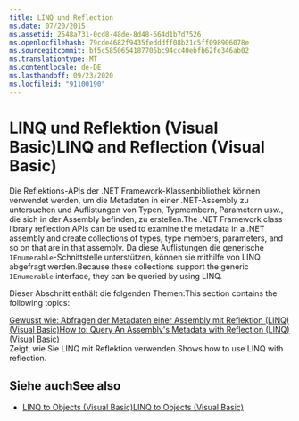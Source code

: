```yaml
---
title: LINQ und Reflection
ms.date: 07/20/2015
ms.assetid: 2548a731-0cd8-48de-8d48-664d1b7d7526
ms.openlocfilehash: 79cde4682f9435fedddff08b21c5ff098906078e
ms.sourcegitcommit: bf5c5850654187705bc94cc40ebfb62fe346ab02
ms.translationtype: MT
ms.contentlocale: de-DE
ms.lasthandoff: 09/23/2020
ms.locfileid: "91100190"
---
```

# <a name="linq-and-reflection-visual-basic"></a><span data-ttu-id="14608-102">LINQ und Reflektion (Visual Basic)</span><span class="sxs-lookup"><span data-stu-id="14608-102">LINQ and Reflection (Visual Basic)</span></span>

<span data-ttu-id="14608-103">Die Reflektions-APIs der .NET Framework-Klassenbibliothek können verwendet werden, um die Metadaten in einer .NET-Assembly zu untersuchen und Auflistungen von Typen, Typmembern, Parametern usw., die sich in der Assembly befinden, zu erstellen.</span><span class="sxs-lookup"><span data-stu-id="14608-103">The .NET Framework class library reflection APIs can be used to examine the metadata in a .NET assembly and create collections of types, type members, parameters, and so on that are in that assembly.</span></span> <span data-ttu-id="14608-104">Da diese Auflistungen die generische `IEnumerable`-Schnittstelle unterstützen, können sie mithilfe von LINQ abgefragt werden.</span><span class="sxs-lookup"><span data-stu-id="14608-104">Because these collections support the generic `IEnumerable` interface, they can be queried by using LINQ.</span></span>  
  
 <span data-ttu-id="14608-105">Dieser Abschnitt enthält die folgenden Themen:</span><span class="sxs-lookup"><span data-stu-id="14608-105">This section contains the following topics:</span></span>  
  
 [<span data-ttu-id="14608-106">Gewusst wie: Abfragen der Metadaten einer Assembly mit Reflektion (LINQ) (Visual Basic)</span><span class="sxs-lookup"><span data-stu-id="14608-106">How to: Query An Assembly's Metadata with Reflection (LINQ) (Visual Basic)</span></span>](how-to-query-an-assembly-s-metadata-with-reflection-linq.md)  
 <span data-ttu-id="14608-107">Zeigt, wie Sie LINQ mit Reflektion verwenden.</span><span class="sxs-lookup"><span data-stu-id="14608-107">Shows how to use LINQ with reflection.</span></span>  
  
## <a name="see-also"></a><span data-ttu-id="14608-108">Siehe auch</span><span class="sxs-lookup"><span data-stu-id="14608-108">See also</span></span>

- [<span data-ttu-id="14608-109">LINQ to Objects (Visual Basic)</span><span class="sxs-lookup"><span data-stu-id="14608-109">LINQ to Objects (Visual Basic)</span></span>](linq-to-objects.md)
